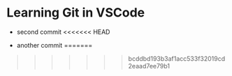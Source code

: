 # Learning Git in VSCode

- second commit
<<<<<<< HEAD

- another commit
=======
>>>>>>> bcddbd193b3af1acc533f32019cd2eaad7ee79b1
